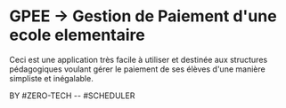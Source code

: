 # GPEE -> Gestion de Paiement d'une ecole elementaire

Ceci est une application très facile à utiliser et destinée aux structures pédagogiques voulant gérer le paiement de ses élèves d'une manière simpliste et inégalable.

BY #ZERO-TECH -- #SCHEDULER 

